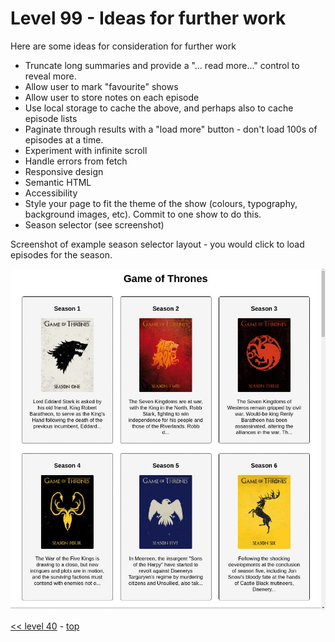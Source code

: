 # Level 99 - Ideas for further work

Here are some ideas for consideration for further work

- Truncate long summaries and provide a "... read more..." control to reveal more.
- Allow user to mark "favourite" shows
- Allow user to store notes on each episode
- Use local storage to cache the above, and perhaps also to cache episode lists
- Paginate through results with a "load more" button - don't load 100s of episodes at a time.
- Experiment with infinite scroll
- Handle errors from fetch
- Responsive design
- Semantic HTML
- Accessibility
- Style your page to fit the theme of the show (colours, typography, background images, etc). Commit to one show to do this.
- Season selector (see screenshot)

Screenshot of example season selector layout - you would click to load episodes for the season.

![screenshot of example Season Selector](./example-screenshots/example-season-selector.jpg)

[<< level 40](./level-50.md) - [top](./readme.md)
